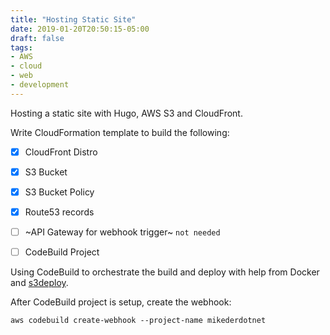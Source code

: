 ```yaml
---
title: "Hosting Static Site"
date: 2019-01-20T20:50:15-05:00
draft: false
tags:
- AWS
- cloud
- web
- development
---
```


Hosting a static site with Hugo, AWS S3 and CloudFront.

Write CloudFormation template to build the following:

- [x] CloudFront Distro
- [x] S3 Bucket
- [x] S3 Bucket Policy
- [x] Route53 records
- [ ] ~API Gateway for webhook trigger~ `not needed`
- [ ]  CodeBuild Project



Using CodeBuild to orchestrate the build and deploy with help from Docker and
[s3deploy](https://github.com/bep/s3deploy).




After CodeBuild project is setup, create the webhook:

```
aws codebuild create-webhook --project-name mikederdotnet
```
